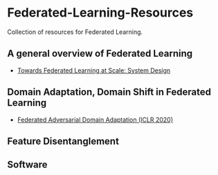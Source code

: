 # Federated-Learning-Resources

Collection of resources for Federated Learning.

## A general overview of Federated Learning

* [Towards Federated Learning at Scale: System Design](https://arxiv.org/pdf/1902.01046.pdf)


## Domain Adaptation, Domain Shift in Federated Learning

* [Federated Adversarial Domain Adaptation (ICLR 2020)](https://arxiv.org/pdf/1911.02054.pdf)

## Feature Disentanglement

## Software
